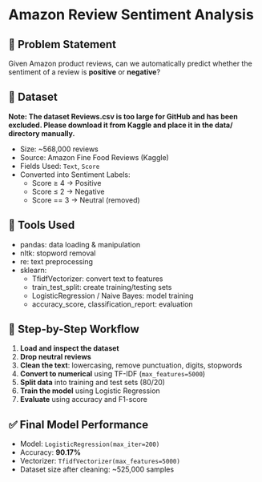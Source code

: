 # Amazon Review Sentiment Analysis

## 🧠 Problem Statement
Given Amazon product reviews, can we automatically predict whether the sentiment of a review is **positive** or **negative**?

## 📁 Dataset
**Note: The dataset Reviews.csv is too large for GitHub and has been excluded. Please download it from Kaggle and place it in the data/ directory manually.**

- Size: ~568,000 reviews
- Source: Amazon Fine Food Reviews (Kaggle)
- Fields Used: `Text`, `Score`
- Converted into Sentiment Labels:
  - Score ≥ 4 → Positive
  - Score ≤ 2 → Negative
  - Score == 3 → Neutral (removed)

## 🔧 Tools Used
- pandas: data loading & manipulation
- nltk: stopword removal
- re: text preprocessing
- sklearn:
  - TfidfVectorizer: convert text to features
  - train_test_split: create training/testing sets
  - LogisticRegression / Naive Bayes: model training
  - accuracy_score, classification_report: evaluation

## 🧹 Step-by-Step Workflow
1. **Load and inspect the dataset**
2. **Drop neutral reviews**
3. **Clean the text**: lowercasing, remove punctuation, digits, stopwords
4. **Convert to numerical** using TF-IDF (`max_features=5000`)
5. **Split data** into training and test sets (80/20)
6. **Train the model** using Logistic Regression
7. **Evaluate** using accuracy and F1-score

## ✅ Final Model Performance
- Model: `LogisticRegression(max_iter=200)`
- Accuracy: **90.17%**
- Vectorizer: `TfidfVectorizer(max_features=5000)`
- Dataset size after cleaning: ~525,000 samples
